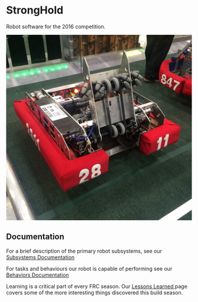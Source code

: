 # StrongHold
Robot software for the 2016 competition.

![The robot](docs/images/robot.jpg)

## Documentation

For a brief description of the primary robot subsystems, see our [Subsystems Documentation](docs/README.md)

For tasks and behaviours our robot is capable of performing see our [Behaviors Documentation](docs/BEHAVIORS.md)

Learning is a critical part of every FRC season. Our  [Lessons Learned ](docs/LESSONS.md) page covers some of the more interesting things discovered this build season.
